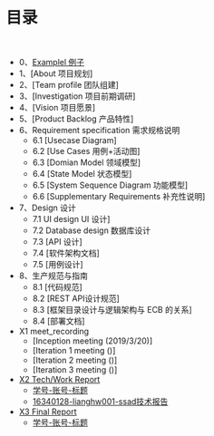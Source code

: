 ﻿---
layout: default
---

# [](#TOC)目录

&nbsp;&nbsp; 

* 0、[Examplel 例子](doc/Example)
* 1、[About 项目规划]
* 2、[Team profile 团队组建]
* 3、[Investigation 项目前期调研]
* 4、[Vision 项目愿景]
* 5、[Product Backlog 产品特性]
* 6、Requirement specification 需求规格说明
    - 6.1 [Usecase Diagram]
    - 6.2 [Use Cases 用例+活动图]
    - 6.3 [Domian Model 领域模型]
    - 6.4 [State Model 状态模型]
    - 6.5 [System Sequence Diagram 功能模型]
    - 6.6 [Supplementary Requirements 补充性说明]
* 7、Design 设计
    - 7.1 UI design UI 设计]
    - 7.2 Database design 数据库设计
    - 7.3 [API 设计]
    - 7.4 [软件架构文档]
    - 7.5 [用例设计]
* 8、生产规范与指南
    - 8.1 [代码规范]
    - 8.2 [REST API设计规范]
    - 8.3 [框架目录设计与逻辑架构与 ECB 的关系]
    - 8.4 [部署文档]
* X1 meet_recording
    - [Inception meeting (2019/3/20)]
    - [Iteration 1 meeting ()]
    - [Iteration 2 meeting ()]
    - [Iteration 3 meeting ()]
* [X2 Tech/Work Report](每人一份)
    - [学号-账号-标题](网页)
    - [16340128-lianghw001-ssad技术报告](https://www.baidu.com/s?wd=ssad技术报告例子)
* [X3 Final Report](每人一份)
    - [学号-账号-标题](网页)

